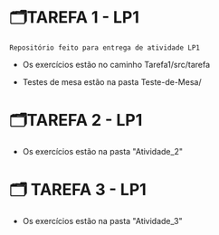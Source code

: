 # 🗂️TAREFA 1 - LP1
`Repositório feito para entrega de atividade LP1`

- Os exercícios estão no caminho Tarefa1/src/tarefa

- Testes de mesa estão na pasta Teste-de-Mesa/

# 🗂️TAREFA 2 - LP1

- Os exercícios estão na pasta "Atividade_2"

# 🗂️ TAREFA 3 - LP1

- Os exercícios estão na pasta "Atividade_3"
